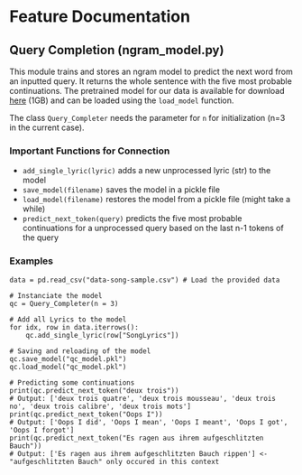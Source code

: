 # Feature Documentation
## Query Completion (ngram_model.py)
This module trains and stores an ngram model to predict the next word from an inputted query. It returns the whole sentence with the five most probable continuations. The pretrained model for our data is available for download [here](https://www.dropbox.com/s/78bq8ogpdkxrtki/qc_model.pkl?dl=0) (1GB) and can be loaded using the `load_model` function.

The class `Query_Completer` needs the parameter for `n` for initialization (n=3 in the current case).

### Important Functions for Connection
- `add_single_lyric(lyric)` adds a new unprocessed lyric (str) to the model
- `save_model(filename)` saves the model in a pickle file
- `load_model(filename)` restores the model from a pickle file (might take a while)
- `predict_next_token(query)` predicts the five most probable continuations for a unprocessed query based on the last n-1 tokens of the query

### Examples
```Py
data = pd.read_csv("data-song-sample.csv") # Load the provided data

# Instanciate the model
qc = Query_Completer(n = 3)

# Add all Lyrics to the model
for idx, row in data.iterrows():
    qc.add_single_lyric(row["SongLyrics"])

# Saving and reloading of the model
qc.save_model("qc_model.pkl")
qc.load_model("qc_model.pkl")

# Predicting some continuations
print(qc.predict_next_token("deux trois"))
# Output: ['deux trois quatre', 'deux trois mousseau', 'deux trois no', 'deux trois calibre', 'deux trois mots']
print(qc.predict_next_token("Oops I"))
# Output: ['Oops I did', 'Oops I mean', 'Oops I meant', 'Oops I got', 'Oops I forgot']
print(qc.predict_next_token("Es ragen aus ihrem aufgeschlitzten Bauch"))
# Output: ['Es ragen aus ihrem aufgeschlitzten Bauch rippen'] <- "aufgeschlitzten Bauch" only occured in this context 
```

